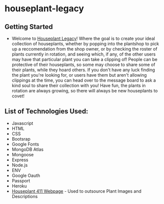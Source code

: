 # houseplant-legacy

## Getting Started
* Welcome to [Houseplant Legacy](https://houseplant-legacy.herokuapp.com/)! Where the goal is to create your ideal collection of houseplants, whether by popping into the plantshop to pick up a reccomendation from the shop owner, or by checking the roster of plants currently in rotation, and seeing which, if any, of the other users may have that particular plant you can take a clipping of! People can be protective of their houseplants, so some may choose to share some of their plants, while they hoard others. If you don't have any luck finding the plant you're looking for, or users have them but aren't allowing clippings at the time, you can head over to the message board to ask a kind soul to share their collection with you! Have fun, the plants in rotation are always growing, so there will always be new houseplants to covet! 

## List of Technologies Used:
* Javascript
* HTML
* CSS
* Bootsrap 
* Google Fonts
* MongoDB Atlas
* Mongoose
* Express
* Node.js
* ENV
* Google Oauth
* Passport
* Heroku
* [Houseplant 411 Webpage](https://www.houseplant411.com/houseplant) - Used to outsource Plant Images and Descriptions 